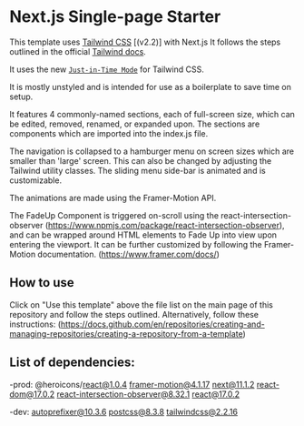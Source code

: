# Next.js Single-page Starter

This template uses [Tailwind CSS](https://tailwindcss.com/) [(v2.2)] with Next.js It follows the steps outlined in the official [Tailwind docs](https://tailwindcss.com/docs/guides/nextjs).

It uses the new [`Just-in-Time Mode`](https://tailwindcss.com/docs/just-in-time-mode) for Tailwind CSS.

It is mostly unstyled and is intended for use as a boilerplate to save time on setup.

It features 4 commonly-named sections, each of full-screen size, which can be edited, removed, renamed, or expanded upon. The sections are components which are imported into the index.js file.

The navigation is collapsed to a hamburger menu on screen sizes which are smaller than 'large' screen. This can also be changed by adjusting the Tailwind utility classes. The sliding menu side-bar is animated and is customizable.

The animations are made using the Framer-Motion API.

The FadeUp Component is triggered on-scroll using the react-intersection-observer (<https://www.npmjs.com/package/react-intersection-observer>), and can be wrapped around HTML elements to Fade Up into view upon entering the viewport. It can be further customized by following the Framer-Motion documentation.
(<https://www.framer.com/docs/>)

## How to use

Click on "Use this template" above the file list on the main page of this repository and follow the steps outlined. Alternatively, follow these instructions:
(<https://docs.github.com/en/repositories/creating-and-managing-repositories/creating-a-repository-from-a-template>)

## List of dependencies:

-prod:
@heroicons/react@1.0.4
framer-motion@4.1.17
next@11.1.2
react-dom@17.0.2
react-intersection-observer@8.32.1
react@17.0.2

-dev:
autoprefixer@10.3.6
postcss@8.3.8
tailwindcss@2.2.16
